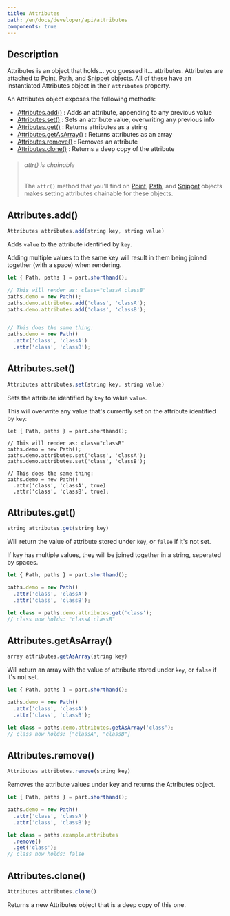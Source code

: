 ```yaml
---
title: Attributes
path: /en/docs/developer/api/attributes
components: true
---
```


## Description

Attributes is an object that holds... you guessed it... attributes.
Attributes are attached to [Point](./point), [Path](./path), and [Snippet](./snippet) objects. 
All of these have an instantiated Attributes object in their `attributes` property.

An Attributes object exposes the following methods:

 - [Attributes.add()](#attributesadd) : Adds an attribute, appending to any previous value
 - [Attributes.set()](#attributesset) : Sets an attribute value, overwriting any previous info
 - [Attributes.get()](#attributesget) : Returns attributes as a string
 - [Attributes.getAsArray()](#attributesgetasarray) : Returns attributes as an array
 - [Attributes.remove()](#attributesremove) : Removes an attribute
 - [Attributes.clone()](#attributeclone) : Returns a deep copy of the attribute


> ###### attr() is chainable
>
> The `attr()` method that you'll find on [Point](./point#attr), [Path](./path#attr), 
> and [Snippet](./snippet#attr) objects makes setting attributes chainable for these objects.


## Attributes.add()

```js
Attributes attributes.add(string key, string value)
```

Adds `value` to the attribute identified by `key`.

Adding multiple values to the same key will result in them being joined together 
(with a space) when rendering.

```js
let { Path, paths } = part.shorthand();

// This will render as: class="classA classB"
paths.demo = new Path();
paths.demo.attributes.add('class', 'classA');
paths.demo.attributes.add('class', 'classB');


// This does the same thing:
paths.demo = new Path()
  .attr('class', 'classA')
  .attr('class', 'classB');
```

## Attributes.set()

```js
Attributes attributes.set(string key, string value)
```

Sets the attribute identified by `key` to value `value`.
 
This will overwrite any value that's currently set on the attribute identified by `key`:

```js{2,3}
let { Path, paths } = part.shorthand();

// This will render as: class="classB"
paths.demo = new Path();
paths.demo.attributes.set('class', 'classA');
paths.demo.attributes.set('class', 'classB');

// This does the same thing:
paths.demo = new Path()
  .attr('class', 'classA', true)
  .attr('class', 'classB', true);
```

## Attributes.get()

```js
string attributes.get(string key)
```
Will return the value of attribute stored under `key`, or `false` if it's not set.

If key has multiple values, they will be joined together in a string, seperated by spaces.

```js
let { Path, paths } = part.shorthand();

paths.demo = new Path()
  .attr('class', 'classA')
  .attr('class', 'classB');

let class = paths.demo.attributes.get('class'); 
// class now holds: "classA classB"
```

## Attributes.getAsArray()

```js
array attributes.getAsArray(string key)
```

Will return an array with the value of attribute stored under `key`, or `false` if it's not set.

```js
let { Path, paths } = part.shorthand();

paths.demo = new Path()
  .attr('class', 'classA')
  .attr('class', 'classB');

let class = paths.demo.attributes.getAsArray('class'); 
// class now holds: ["classA", "classB"]
```

## Attributes.remove()

```js
Attributes attributes.remove(string key)
```

Removes the attribute values under key and returns the Attributes object.

```js
let { Path, paths } = part.shorthand();

paths.demo = new Path()
  .attr('class', 'classA')
  .attr('class', 'classB');

let class = paths.example.attributes
  .remove()
  .get('class'); 
// class now holds: false
```

## Attributes.clone()

```js
Attributes attributes.clone()
```

Returns a new Attributes object that is a deep copy of this one.
